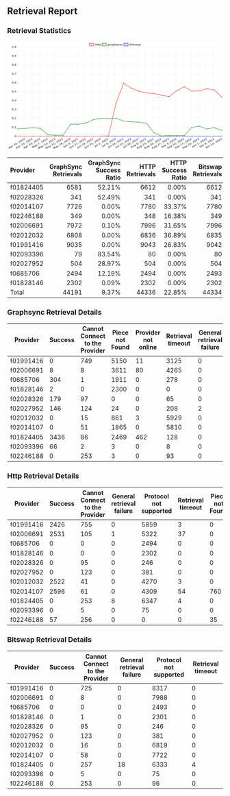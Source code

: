 ## Retrieval Report
### Retrieval Statistics
<img src="https://raw.githubusercontent.com/data-preservation-programs/filplus-checker-assets/main/filecoin-project/filecoin-plus-large-datasets/issues/1711/1697592655736.png"/>

| Provider  | GraphSync Retrievals | GraphSync Success Ratio | HTTP Retrievals | HTTP Success Ratio | Bitswap Retrievals | Bitswap Success Ratio |
| :-------- | -------------------: | ----------------------: | --------------: | -----------------: | -----------------: | --------------------: |
| f01824405 |                 6581 |                  52.21% |            6612 |              0.00% |               6612 |                 0.00% |
| f02028326 |                  341 |                  52.49% |             341 |              0.00% |                341 |                 0.00% |
| f02014107 |                 7726 |                   0.00% |            7780 |             33.37% |               7780 |                 0.00% |
| f02246188 |                  349 |                   0.00% |             348 |             16.38% |                349 |                 0.00% |
| f02006691 |                 7972 |                   0.10% |            7996 |             31.65% |               7996 |                 0.00% |
| f02012032 |                 6808 |                   0.00% |            6836 |             36.89% |               6835 |                 0.00% |
| f01991416 |                 9035 |                   0.00% |            9043 |             26.83% |               9042 |                 0.00% |
| f02093396 |                   79 |                  83.54% |              80 |              0.00% |                 80 |                 0.00% |
| f02027952 |                  504 |                  28.97% |             504 |              0.00% |                504 |                 0.00% |
| f0685706  |                 2494 |                  12.19% |            2494 |              0.00% |               2493 |                 0.00% |
| f01828146 |                 2302 |                   0.09% |            2302 |              0.00% |               2302 |                 0.00% |
| Total     |                44191 |                   9.37% |           44336 |             22.85% |              44334 |                 0.00% |

### Graphsync Retrieval Details
| Provider  | Success | Cannot Connect to the Provider | Piece not Found | Provider not online | Retrieval timeout | General retrieval failure |
| --------- | ------- | ------------------------------ | --------------- | ------------------- | ----------------- | ------------------------- |
| f01991416 | 0       | 749                            | 5150            | 11                  | 3125              | 0                         |
| f02006691 | 8       | 8                              | 3611            | 80                  | 4265              | 0                         |
| f0685706  | 304     | 1                              | 1911            | 0                   | 278               | 0                         |
| f01828146 | 2       | 0                              | 2300            | 0                   | 0                 | 0                         |
| f02028326 | 179     | 97                             | 0               | 0                   | 65                | 0                         |
| f02027952 | 146     | 124                            | 24              | 0                   | 208               | 2                         |
| f02012032 | 0       | 15                             | 861             | 3                   | 5929              | 0                         |
| f02014107 | 0       | 51                             | 1865            | 0                   | 5810              | 0                         |
| f01824405 | 3436    | 86                             | 2469            | 462                 | 128               | 0                         |
| f02093396 | 66      | 2                              | 3               | 0                   | 8                 | 0                         |
| f02246188 | 0       | 253                            | 3               | 0                   | 93                | 0                         |

### Http Retrieval Details
| Provider  | Success | Cannot Connect to the Provider | General retrieval failure | Protocol not supported | Retrieval timeout | Piece not Found |
| --------- | ------- | ------------------------------ | ------------------------- | ---------------------- | ----------------- | --------------- |
| f01991416 | 2426    | 755                            | 0                         | 5859                   | 3                 | 0               |
| f02006691 | 2531    | 105                            | 1                         | 5322                   | 37                | 0               |
| f0685706  | 0       | 0                              | 0                         | 2494                   | 0                 | 0               |
| f01828146 | 0       | 0                              | 0                         | 2302                   | 0                 | 0               |
| f02028326 | 0       | 95                             | 0                         | 246                    | 0                 | 0               |
| f02027952 | 0       | 123                            | 0                         | 381                    | 0                 | 0               |
| f02012032 | 2522    | 41                             | 0                         | 4270                   | 3                 | 0               |
| f02014107 | 2596    | 61                             | 0                         | 4309                   | 54                | 760             |
| f01824405 | 0       | 253                            | 8                         | 6347                   | 4                 | 0               |
| f02093396 | 0       | 5                              | 0                         | 75                     | 0                 | 0               |
| f02246188 | 57      | 256                            | 0                         | 0                      | 0                 | 35              |

### Bitswap Retrieval Details
| Provider  | Success | Cannot Connect to the Provider | General retrieval failure | Protocol not supported | Retrieval timeout |
| --------- | ------- | ------------------------------ | ------------------------- | ---------------------- | ----------------- |
| f01991416 | 0       | 725                            | 0                         | 8317                   | 0                 |
| f02006691 | 0       | 8                              | 0                         | 7988                   | 0                 |
| f0685706  | 0       | 0                              | 0                         | 2493                   | 0                 |
| f01828146 | 0       | 1                              | 0                         | 2301                   | 0                 |
| f02028326 | 0       | 95                             | 0                         | 246                    | 0                 |
| f02027952 | 0       | 123                            | 0                         | 381                    | 0                 |
| f02012032 | 0       | 16                             | 0                         | 6819                   | 0                 |
| f02014107 | 0       | 58                             | 0                         | 7722                   | 0                 |
| f01824405 | 0       | 257                            | 18                        | 6333                   | 4                 |
| f02093396 | 0       | 5                              | 0                         | 75                     | 0                 |
| f02246188 | 0       | 253                            | 0                         | 96                     | 0                 |
